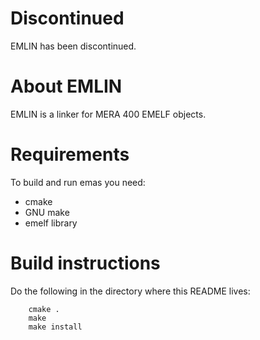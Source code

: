 Discontinued
==========================================================================

EMLIN has been discontinued.

About EMLIN
==========================================================================

EMLIN is a linker for MERA 400 EMELF objects.

Requirements
==========================================================================

To build and run emas you need:

* cmake
* GNU make
* emelf library


Build instructions
==========================================================================

Do the following in the directory where this README lives:

```
	cmake .
	make
	make install
```

